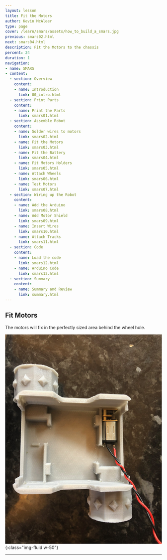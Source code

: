 ```yaml
---
layout: lesson
title: Fit the Motors
author: Kevin McAleer
type: page
cover: /learn/smars/assets/how_to_build_a_smars.jpg
previous: smars02.html
next: smars04.html
description: Fit the Motors to the chassis
percent: 24
duration: 1
navigation:
- name: SMARS
- content:
  - section: Overview
    content:
    - name: Introduction
      link: 00_intro.html
  - section: Print Parts
    content:
    - name: Print the Parts
      link: smars01.html
  - section: Assemble Robot
    content:
    - name: Solder wires to motors
      link: smars02.html
    - name: Fit the Motors
      link: smars03.html
    - name: Fit the Battery
      link: smars04.html
    - name: Fit Motors Holders
      link: smars05.html
    - name: Attach Wheels
      link: smars06.html
    - name: Test Motors
      link: smars07.html
  - section: Wiring up the Robot
    content:
    - name: Add the Arduino
      link: smars08.html
    - name: Add Motor Shield
      link: smars09.html
    - name: Insert Wires
      link: smars10.html
    - name: Attach Tracks
      link: smars11.html
  - section: Code
    content:
    - name: Load the code
      link: smars12.html
    - name: Arduino Code
      link: smars13.html
  - section: Summary
    content:
    - name: Summary and Review
      link: summary.html
---
```



## Fit Motors

The motors will fix in the perfectly sized area behind the wheel hole.

![Fit Motors](assets/fit_motor.jpg){:class="img-fluid w-50"}

---
